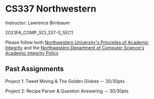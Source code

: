 # CS337 Northwestern

Instructor: Lawrence Birnbaum

2023FA_COMP_SCI_337-0_SEC1

Please follow both [Northwestern University's Principles of Academic Integrity](https://www.northwestern.edu/provost/policies-procedures/academic-integrity/principles.html#:~:text=Academic%20integrity%20at%20Northwestern%20is,integrity%20is%20a%20fundamental%20commitment.) and the [Northwestern Department of Computer Science's Academic Integrity Policy](https://catalogs.northwestern.edu/sps/graduate-academic-policies-procedures/academic-integrity/)

## Past Assignments

Project 1: Tweet Mining & The Golden Globes -- 30/30pts

Project 2: Recipe Parser & Question Answering -- 30/30pts
